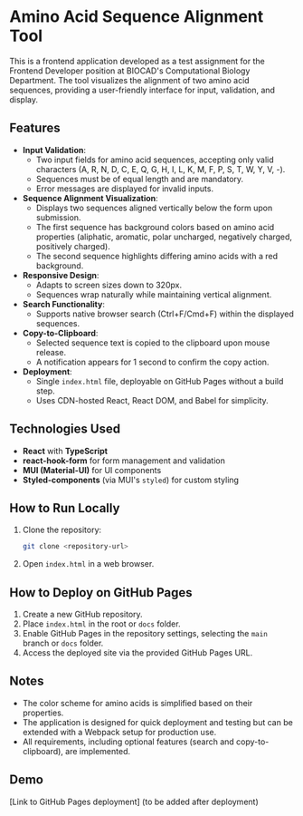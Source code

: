 # Amino Acid Sequence Alignment Tool

This is a frontend application developed as a test assignment for the Frontend Developer position at BIOCAD's Computational Biology Department. The tool visualizes the alignment of two amino acid sequences, providing a user-friendly interface for input, validation, and display.

## Features
- **Input Validation**:
  - Two input fields for amino acid sequences, accepting only valid characters (A, R, N, D, C, E, Q, G, H, I, L, K, M, F, P, S, T, W, Y, V, -).
  - Sequences must be of equal length and are mandatory.
  - Error messages are displayed for invalid inputs.
- **Sequence Alignment Visualization**:
  - Displays two sequences aligned vertically below the form upon submission.
  - The first sequence has background colors based on amino acid properties (aliphatic, aromatic, polar uncharged, negatively charged, positively charged).
  - The second sequence highlights differing amino acids with a red background.
- **Responsive Design**:
  - Adapts to screen sizes down to 320px.
  - Sequences wrap naturally while maintaining vertical alignment.
- **Search Functionality**:
  - Supports native browser search (Ctrl+F/Cmd+F) within the displayed sequences.
- **Copy-to-Clipboard**:
  - Selected sequence text is copied to the clipboard upon mouse release.
  - A notification appears for 1 second to confirm the copy action.
- **Deployment**:
  - Single `index.html` file, deployable on GitHub Pages without a build step.
  - Uses CDN-hosted React, React DOM, and Babel for simplicity.

## Technologies Used
- **React** with **TypeScript**
- **react-hook-form** for form management and validation
- **MUI (Material-UI)** for UI components
- **Styled-components** (via MUI's `styled`) for custom styling

## How to Run Locally
1. Clone the repository:
   ```bash
   git clone <repository-url>
   ```
2. Open `index.html` in a web browser.

## How to Deploy on GitHub Pages
1. Create a new GitHub repository.
2. Place `index.html` in the root or `docs` folder.
3. Enable GitHub Pages in the repository settings, selecting the `main` branch or `docs` folder.
4. Access the deployed site via the provided GitHub Pages URL.

## Notes
- The color scheme for amino acids is simplified based on their properties.
- The application is designed for quick deployment and testing but can be extended with a Webpack setup for production use.
- All requirements, including optional features (search and copy-to-clipboard), are implemented.

## Demo
[Link to GitHub Pages deployment] (to be added after deployment)